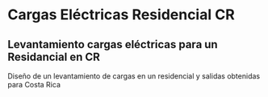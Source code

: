# Cargas Eléctricas Residencial CR

## Levantamiento cargas eléctricas para un Residancial en CR

Diseño de un levantamiento de cargas en un residencial y salidas obtenidas para Costa Rica
